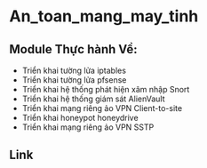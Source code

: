 # An_toan_mang_may_tinh
## Module Thực hành Về:
- Triển khai tường lửa iptables
- Triển khai tường lửa pfsense
- Triển khai hệ thống phát hiện xâm nhập Snort
- Triển khai hệ thống giám sát AlienVault
- Triển khai mạng riêng ảo VPN Client-to-site
- Triển khai honeypot honeydrive
- Triển khai mạng riêng ảo VPN SSTP

## Link
